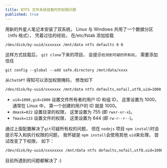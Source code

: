 ```yaml
---
title: NTFS 文件系统挂载时的权限问题
published: true
---
```


用新的外星人笔记本安装了双系统， Linux 与 Windows 共用了一个数据分区 （ntfs 格式）， 凭着过往的经验， 在/etc/fstab 添加挂载

```bash
/dev/disk/by-uuid/xxxxxxx /mnt/data ntfs defaults 0 0
```
这样方式挂载后， `git clone`下来的项目， 会提示`检测到可疑的所有权`， 需要添加信任 
```
git config --global --add safe.directory /mnt/data/xxxx
```

从`ChatGPT` 得知可以添加权限掩码， 修改如下

```bash
/dev/disk/by-uuid/xxxxxxx /mnt/data ntfs defaults,nofail,utf8,uid=1000,gid=1000,dmask=022,fmask=133 0 0
```

- `uid=1000,gid=1000` 设置文件所有者的用户 ID 和组 ID， 这里设置为 1000， 通常在 Linux 中， 第一个创建的用户的 ID 就是 1000。
- `dmask=022` 设置目录的权限， 这里设置为 755 (即 `rwxr-xr-x`)。
- `fmask=133` 设置文件的权限， 这里设置为 644 (即 `rw-r--r--`)。

通过上面配置解决了`git`可疑所有权的问题， 但在 `nodejs` 项目 `npm install`时会提示写入和执行权限的问题， 我怀疑是 `npm install`会使用其他 `uid`来处理， 尝试改变了下权限， 如下：

```bash
/dev/disk/by-uuid/xxxxxxxx /mnt/data ntfs defaults,nofail,utf8,uid=1000,gid=1000,dmask=002,fmask=113 0 0
```
目前所遇到的问题都解决了 :)



